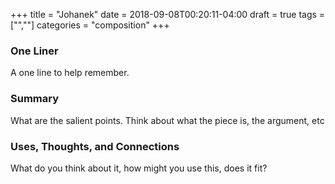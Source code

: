 +++
title = "Johanek"
date = 2018-09-08T00:20:11-04:00
draft = true
tags = ["",""]
categories = "composition"
+++
### One Liner
A one line to help remember.

### Summary
What are the salient points. Think about what the piece is, the argument, etc

### Uses, Thoughts, and Connections
What do you think about it, how might you use this, does it fit?
